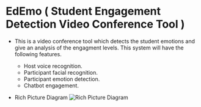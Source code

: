 # EdEmo ( Student Engagement Detection Video Conference Tool )

- This is a video conference tool which detects the student emotions and give an analysis of the engagment levels. This system will have the following features.
    
    * Host voice recognition.
    * Participant facial recognition.
    * Participant emotion detection.
    * Chatbot engagement.
    
- Rich Picture Diagram
![](https://github.com/hamzaziyard-devep/EdEmo/blob/main/Images/rpd.png "Rich Picture Diagram")
